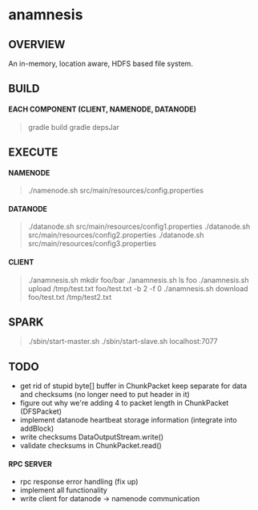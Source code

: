 # anamnesis
## OVERVIEW
An in-memory, location aware, HDFS based file system.

## BUILD
#### EACH COMPONENT (CLIENT, NAMENODE, DATANODE)
> gradle build
> gradle depsJar

## EXECUTE
#### NAMENODE
> ./namenode.sh src/main/resources/config.properties
#### DATANODE
> ./datanode.sh src/main/resources/config1.properties
> ./datanode.sh src/main/resources/config2.properties
> ./datanode.sh src/main/resources/config3.properties
#### CLIENT
> ./anamnesis.sh mkdir foo/bar
> ./anamnesis.sh ls foo
> ./anamnesis.sh upload /tmp/test.txt foo/test.txt -b 2 -f 0
> ./anamnesis.sh download foo/test.txt /tmp/test2.txt

## SPARK
> ./sbin/start-master.sh
> ./sbin/start-slave.sh localhost:7077

## TODO
- get rid of stupid byte[] buffer in ChunkPacket
    keep separate for data and checksums (no longer need to put header in it)
- figure out why we're adding 4 to packet length in ChunkPacket (DFSPacket)
- implement datanode heartbeat storage information (integrate into addBlock)
- write checksums DataOutputStream.write()
- validate checksums in ChunkPacket.read()
#### RPC SERVER
- rpc response error handling (fix up)
- implement all functionality
- write client for datanode -> namenode communication
